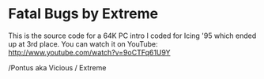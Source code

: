 Fatal Bugs by Extreme
=====================

This is the source code for a 64K PC intro I coded for Icing '95 which ended up at 3rd place.
You can watch it on YouTube: http://www.youtube.com/watch?v=9oCTFq61U9Y

/Pontus aka Vicious / Extreme

